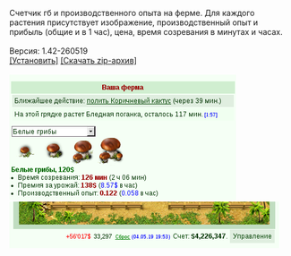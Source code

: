 Счетчик гб и производственного опыта на ферме. Для каждого растения присутствует изображение, производственный опыт и прибыль (общие и в 1 час), цена, время созревания в минутах и часах.
<br>
<br>
Версия: 1.42-260519
<br>
[[Установить]](https://raw.githubusercontent.com/MyRequiem/comfortablePlayingInGW/master/separatedScripts/AllPlantsOnFarm/allPlantsOnFarm.user.js) [[Скачать zip-архив]](https://raw.githubusercontent.com/MyRequiem/comfortablePlayingInGW/master/separatedScripts/AllPlantsOnFarm/allPlantsOnFarm.user.js.zip)
<br>
<br>
![AllPlantsOnFarm](https://raw.githubusercontent.com/MyRequiem/comfortablePlayingInGW/master/imgs/AllPlantsOnFarm/screen1.png)
<br>
![AllPlantsOnFarm](https://raw.githubusercontent.com/MyRequiem/comfortablePlayingInGW/master/imgs/AllPlantsOnFarm/screen2.png)
<br>
